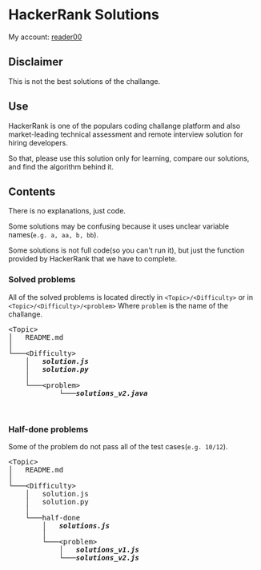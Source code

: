 # HackerRank Solutions
My account: [reader00](https://www.hackerrank.com/reader00)

## Disclaimer
This is not the best solutions of the challange.
<br />  

## Use
HackerRank is one of the populars coding challange platform and also market-leading technical assessment and remote interview solution for hiring developers.

So that, please use this solution only for learning, compare our solutions, and find the algorithm behind it.
<br />  

## Contents
There is no explanations, just code.

Some solutions may be confusing because it uses unclear variable names(`e.g. a, aa, b, bb`).

Some solutions is not full code(so you can't run it), but just the function provided by HackerRank that we have to complete.


### Solved problems
All of the solved problems is located directly in `<Topic>/<Difficulty>` or in `<Topic>/<Difficulty>/<problem>` Where `problem` is the name of the challange.
<pre>
&lt;Topic&gt;
│   README.md
│
└───&lt;Difficulty&gt;
    │   <i><b>solution.js</b></i>
    │   <i><b>solution.py</b></i>
    │
    └───&lt;problem&gt;
            └───<i><b>solutions_v2.java</b></i>
</pre>
<br />  

### Half-done problems
Some of the problem do not pass all of the test cases(`e.g. 10/12`).
<pre>
&lt;Topic&gt;
│   README.md
│
└───&lt;Difficulty&gt;
    │   solution.js
    │   solution.py
    │
    └───half-done
        │   <i><b>solutions.js</b></i>
        │
        └───&lt;problem&gt;
            │   <i><b>solutions_v1.js</b></i>
            └───<i><b>solutions_v2.js</b></i>
</pre>
